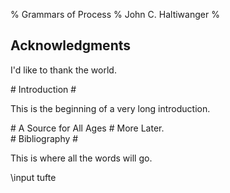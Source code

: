 % Grammars of Process
% John C. Haltiwanger
%

## Acknowledgments ##
I'd like to thank the world.


<div class='chapter' id='introduction'># Introduction #

This is the beginning of a very long introduction.

</div><div class='chapter'>
# A Source for All Ages #
More Later.

</div><div class='chapter' id='bibliography'># Bibliography #

This is where all the words will go.

\input tufte
